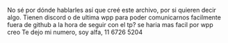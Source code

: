 No sé por dónde hablarles así que creé este archivo, por si quieren decir algo.
Tienen discord o de ultima wpp para poder comunicarnos facilmente fuera de github a la hora de seguir con el tp?
se haria mas facil por wpp creo
Te dejo mi numero, soy alfa, 11 6726 5204
